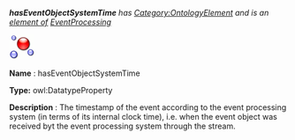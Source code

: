 ___hasEventObjectSystemTime__ 
 has
 [Category:OntologyElement](../../Category/OntologyElement "Category:OntologyElement") 
 and is an
 [element of](../../Property/ElementOf "Property:ElementOf") 
[EventProcessing](../../Submissions/EventProcessing "Submissions:EventProcessing")_




  





[![DatatypeProperty](../public/images/thumb/a/a5/DatatypeProperty.gif/45px-DatatypeProperty.gif)](../../Image/DatatypeProperty.gif "DatatypeProperty")


__Name__ 
 : hasEventObjectSystemTime
 



__Type:__ 
 owl:DatatypeProperty
 



__Description__ 
 : The timestamp of the event according to the event processing system (in terms of its internal clock time), i.e. when the event object was received byt the event processing system through the stream.
